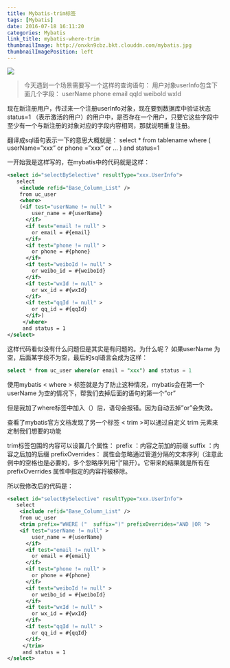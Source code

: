 ```yaml
---
title: Mybatis-trim标签
tags: [Mybatis]
date: 2016-07-18 16:11:20
categories: Mybatis
link_title: mybatis-where-trim
thumbnailImage: http://onxkn9cbz.bkt.clouddn.com/mybatis.jpg
thumbnailImagePosition: left
---
```

<!-- toc -->
<!-- more -->
![](http://onxkn9cbz.bkt.clouddn.com/mybatis.jpg)
> 今天遇到一个场景需要写一个这样的查询语句：
用户对象userInfo包含下面几个字段： 
userName phone email qqId weiboId wxId

现在新注册用户，传过来一个注册userInfo对象，现在要到数据库中验证状态status=1 （表示激活的用户）的用户中，是否存在一个用户，只要它这些字段中至少有一个与新注册的对象对应的字段内容相同，那就说明重复注册。

翻译成sql语句表示一下的意思大概就是： 
select * from tablename where 
( 
userName=”xxx” 
or phone =”xxx” 
or … 
) 
and status=1

一开始我是这样写的，在mybatis中的代码就是这样：
```xml
<select id="selectBySelective" resultType="xxx.UserInfo">
   select 
    <include refid="Base_Column_List" />
    from uc_user 
    <where>
    (<if test="userName != null" >
        user_name = #{userName}
      </if>
      <if test="email != null" >
        or email = #{email}
      </if>
      <if test="phone != null" >
        or phone = #{phone}
      </if>
      <if test="weiboId != null" >
        or weibo_id = #{weiboId}
      </if>
      <if test="wxId != null" >
        or wx_id = #{wxId}
      </if>
      <if test="qqId != null" >
        or qq_id = #{qqId}
      </if>)
     </where>
     and status = 1
</select>
```
这样代码看似没有什么问题但是其实是有问题的。为什么呢？ 
如果userName 为空，后面某字段不为空，最后的sql语言会成为这样：
```sql
select * from uc_user where(or email = "xxx") and status = 1
```
使用mybatis < where > 标签就是为了防止这种情况，mybatis会在第一个 
userName 为空的情况下，帮我们去掉后面的语句的第一个”or”

但是我加了where标签中加入（）后，语句会报错。因为自动去掉”or”会失效。

查看了mybatis官方文档发现了另一个标签 < trim >可以通过自定义 trim 元素来定制我们想要的功能

trim标签包围的内容可以设置几个属性： 
prefix ：内容之前加的前缀 
suffix ：内容之后加的后缀 
prefixOverrides： 属性会忽略通过管道分隔的文本序列（注意此例中的空格也是必要的，多个忽略序列用“|”隔开）。它带来的结果就是所有在 prefixOverrides 属性中指定的内容将被移除。

所以我修改后的代码是：
```xml
<select id="selectBySelective" resultType="xxx.UserInfo">
   select 
    <include refid="Base_Column_List" />
    from uc_user 
    <trim prefix="WHERE ("  suffix=")" prefixOverrides="AND |OR "> 
    <if test="userName != null" >
        user_name = #{userName}
      </if>
      <if test="email != null" >
        or email = #{email}
      </if>
      <if test="phone != null" >
        or phone = #{phone}
      </if>
      <if test="weiboId != null" >
        or weibo_id = #{weiboId}
      </if>
      <if test="wxId != null" >
        or wx_id = #{wxId}
      </if>
      <if test="qqId != null" >
        or qq_id = #{qqId}
      </if>  
     </trim>
     and status = 1
</select>
```

